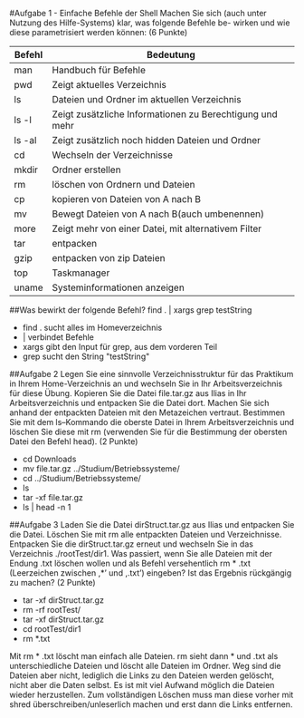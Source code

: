 #Aufgabe 1 - Einfache Befehle der Shell
Machen Sie sich (auch unter Nutzung des Hilfe-Systems) klar, was folgende Befehle be-
wirken und wie diese parametrisiert werden können: (6 Punkte)

|Befehl|Bedeutung|
|---|---|
|man|Handbuch für Befehle|
|pwd|Zeigt aktuelles Verzeichnis|
|ls|Dateien und Ordner im aktuellen Verzeichnis|
|ls -l|Zeigt zusätzliche Informationen zu Berechtigung und mehr|
|ls -al|Zeigt zusätzlich noch hidden Dateien und Ordner|
|cd|Wechseln der Verzeichnisse|
|mkdir|Ordner erstellen|
|rm|löschen von Ordnern und Dateien|
|cp|kopieren von Dateien von A nach B|
|mv|Bewegt Dateien von A nach B(auch umbenennen)|
|more|Zeigt mehr von einer Datei, mit alternativem Filter|
|tar|entpacken|
|gzip|entpacken von zip Dateien|
|top|Taskmanager|
|uname|Systeminformationen anzeigen|

##Was bewirkt der folgende Befehl?
find . | xargs grep testString

*   find . sucht alles im Homeverzeichnis
*   | verbindet Befehle
*   xargs gibt den Input für grep, aus dem vorderen Teil
*   grep sucht den String "testString"

##Aufgabe 2
Legen Sie eine sinnvolle Verzeichnisstruktur für das Praktikum in Ihrem Home-Verzeichnis
an und wechseln Sie in Ihr Arbeitsverzeichnis für diese Übung. Kopieren Sie die Datei
file.tar.gz aus Ilias in Ihr Arbeitsverzeichnis und entpacken Sie die Datei dort. Machen
Sie sich anhand der entpackten Dateien mit den Metazeichen vertraut. Bestimmen Sie mit
dem ls–Kommando die oberste Datei in Ihrem Arbeitsverzeichnis und löschen Sie diese
mit rm (verwenden Sie für die Bestimmung der obersten Datei den Befehl head). (2 Punkte)

* cd Downloads
* mv file.tar.gz ../Studium/Betriebssysteme/
* cd ../Studium/Betriebssysteme/
* ls
* tar -xf file.tar.gz 
* ls | head -n 1

##Aufgabe 3
Laden Sie die Datei dirStruct.tar.gz aus Ilias und entpacken Sie die Datei. Löschen Sie
mit rm alle entpackten Dateien und Verzeichnisse. Entpacken Sie die dirStruct.tar.gz
erneut und wechseln Sie in das Verzeichnis ./rootTest/dir1. Was passiert, wenn Sie
alle Dateien mit der Endung .txt löschen wollen und als Befehl versehentlich rm * .txt
(Leerzeichen zwischen ,*’ und ,.txt’) eingeben? Ist das Ergebnis rückgängig zu machen?
(2 Punkte)

* tar -xf dirStruct.tar.gz 
* rm -rf rootTest/
* tar -xf dirStruct.tar.gz 
* cd rootTest/dir1
* rm *.txt

Mit rm * .txt löscht man einfach alle Dateien. rm sieht dann * und .txt als unterschiedliche Dateien und löscht alle Dateien im Ordner. Weg sind die Dateien aber nicht, lediglich die Links zu den Dateien werden gelöscht, nicht aber die Daten selbst. Es ist mit viel Aufwand möglich die Dateien wieder herzustellen. Zum vollständigen Löschen muss man diese vorher mit shred überschreiben/unleserlich machen und erst dann die Links entfernen.


